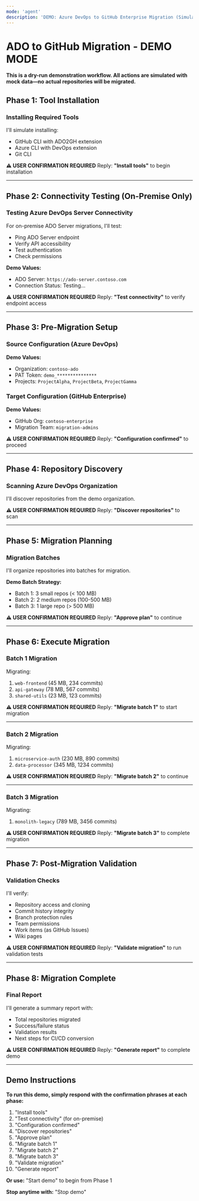 ```yaml
---
mode: 'agent'
description: 'DEMO: Azure DevOps to GitHub Enterprise Migration (Simulated)'
---
```


# ADO to GitHub Migration - DEMO MODE

**This is a dry-run demonstration workflow. All actions are simulated with mock data—no actual repositories will be migrated.**

## Phase 1: Tool Installation

### Installing Required Tools
I'll simulate installing:
- GitHub CLI with ADO2GH extension
- Azure CLI with DevOps extension
- Git CLI

**⚠️ USER CONFIRMATION REQUIRED**
Reply: **"Install tools"** to begin installation

---

## Phase 2: Connectivity Testing (On-Premise Only)

### Testing Azure DevOps Server Connectivity
For on-premise ADO Server migrations, I'll test:
- Ping ADO Server endpoint
- Verify API accessibility
- Test authentication
- Check permissions

**Demo Values:**
- ADO Server: `https://ado-server.contoso.com`
- Connection Status: Testing...

**⚠️ USER CONFIRMATION REQUIRED**
Reply: **"Test connectivity"** to verify endpoint access

---

## Phase 3: Pre-Migration Setup

### Source Configuration (Azure DevOps)
**Demo Values:**
- Organization: `contoso-ado`
- PAT Token: `demo_***************`
- Projects: `ProjectAlpha`, `ProjectBeta`, `ProjectGamma`

### Target Configuration (GitHub Enterprise)
**Demo Values:**
- GitHub Org: `contoso-enterprise`
- Migration Team: `migration-admins`

**⚠️ USER CONFIRMATION REQUIRED**
Reply: **"Configuration confirmed"** to proceed

---

## Phase 4: Repository Discovery

### Scanning Azure DevOps Organization
I'll discover repositories from the demo organization.

**⚠️ USER CONFIRMATION REQUIRED**
Reply: **"Discover repositories"** to scan

---

## Phase 5: Migration Planning

### Migration Batches
I'll organize repositories into batches for migration.

**Demo Batch Strategy:**
- Batch 1: 3 small repos (< 100 MB)
- Batch 2: 2 medium repos (100-500 MB)
- Batch 3: 1 large repo (> 500 MB)

**⚠️ USER CONFIRMATION REQUIRED**
Reply: **"Approve plan"** to continue

---

## Phase 6: Execute Migration

### Batch 1 Migration
Migrating:
1. `web-frontend` (45 MB, 234 commits)
2. `api-gateway` (78 MB, 567 commits)
3. `shared-utils` (23 MB, 123 commits)

**⚠️ USER CONFIRMATION REQUIRED**
Reply: **"Migrate batch 1"** to start migration

---

### Batch 2 Migration
Migrating:
1. `microservice-auth` (230 MB, 890 commits)
2. `data-processor` (345 MB, 1234 commits)

**⚠️ USER CONFIRMATION REQUIRED**
Reply: **"Migrate batch 2"** to continue

---

### Batch 3 Migration
Migrating:
1. `monolith-legacy` (789 MB, 3456 commits)

**⚠️ USER CONFIRMATION REQUIRED**
Reply: **"Migrate batch 3"** to complete migration

---

## Phase 7: Post-Migration Validation

### Validation Checks
I'll verify:
- Repository access and cloning
- Commit history integrity
- Branch protection rules
- Team permissions
- Work items (as GitHub Issues)
- Wiki pages

**⚠️ USER CONFIRMATION REQUIRED**
Reply: **"Validate migration"** to run validation tests

---

## Phase 8: Migration Complete

### Final Report
I'll generate a summary report with:
- Total repositories migrated
- Success/failure status
- Validation results
- Next steps for CI/CD conversion

**⚠️ USER CONFIRMATION REQUIRED**
Reply: **"Generate report"** to complete demo

---

## Demo Instructions

**To run this demo, simply respond with the confirmation phrases at each phase:**
1. "Install tools"
2. "Test connectivity" (for on-premise)
3. "Configuration confirmed"
4. "Discover repositories"
5. "Approve plan"
6. "Migrate batch 1"
7. "Migrate batch 2"
8. "Migrate batch 3"
9. "Validate migration"
10. "Generate report"

**Or use:** "Start demo" to begin from Phase 1

**Stop anytime with:** "Stop demo"
